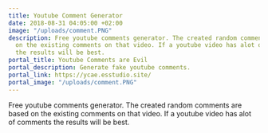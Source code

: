 ```yaml
---
title: Youtube Comment Generator
date: 2018-08-31 04:05:00 +02:00
image: "/uploads/comment.PNG"
description: Free youtube comments generator. The created random comments are based
  on the existing comments on that video. If a youtube video has alot of comments
  the results will be best.
portal_title: Youtube Comments are Evil
portal_description: Generate fake youtube comments.
portal_link: https://ycae.esstudio.site/
portal_image: "/uploads/comment.PNG"
---
```


Free youtube comments generator. The created random comments are based on the existing comments on that video. If a youtube video has alot of comments the results will be best.